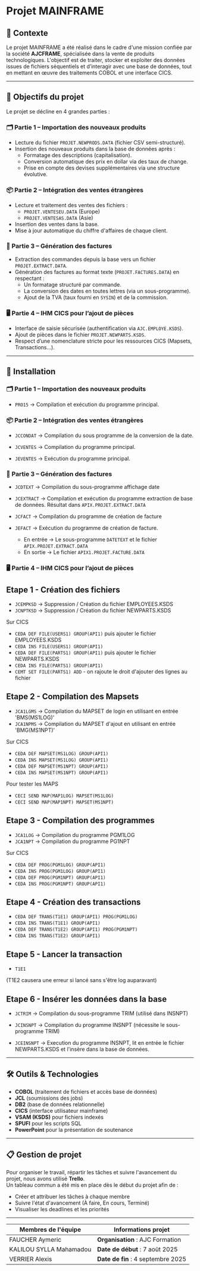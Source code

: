 # Projet MAINFRAME

## 📌 Contexte

Le projet MAINFRAME a été réalisé dans le cadre d'une mission confiée par la société **AJCFRAME**, spécialisée dans la vente de produits technologiques. L'objectif est de traiter, stocker et exploiter des données issues de fichiers séquentiels et d’interagir avec une base de données, tout en mettant en œuvre des traitements COBOL et une interface CICS.

---

## 🧩 Objectifs du projet

Le projet se décline en 4 grandes parties :

### 🗂️ Partie 1 – Importation des nouveaux produits
- Lecture du fichier `PROJET.NEWPRODS.DATA` (fichier CSV semi-structuré).
- Insertion des nouveaux produits dans la base de données après :
  - Formatage des descriptions (capitalisation).
  - Conversion automatique des prix en dollar via des taux de change.
  - Prise en compte des devises supplémentaires via une structure évolutive.

### 📦 Partie 2 – Intégration des ventes étrangères
- Lecture et traitement des ventes des fichiers :
  - `PROJET.VENTESEU.DATA` (Europe)
  - `PROJET.VENTESAS.DATA` (Asie)
- Insertion des ventes dans la base.
- Mise à jour automatique du chiffre d'affaires de chaque client.

### 🧾 Partie 3 – Génération des factures
- Extraction des commandes depuis la base vers un fichier `PROJET.EXTRACT.DATA`.
- Génération des factures au format texte (`PROJET.FACTURES.DATA`) en respectant :
  - Un formatage structuré par commande.
  - La conversion des dates en toutes lettres (via un sous-programme).
  - Ajout de la TVA (taux fourni en `SYSIN`) et de la commission.

### 🖥️ Partie 4 – IHM CICS pour l’ajout de pièces
- Interface de saisie sécurisée (authentification via `AJC.EMPLOYE.KSDS`).
- Ajout de pièces dans le fichier `PROJET.NEWPARTS.KSDS`.
- Respect d’une nomenclature stricte pour les ressources CICS (Mapsets, Transactions...).

---

## 🔧 Installation

### 🗂️ Partie 1 – Importation des nouveaux produits

- `PRO15` → Compilation et exécution du programme principal.

### 📦 Partie 2 – Intégration des ventes étrangères

- `JCCONDAT` → Compilation du sous programme de la conversion de la date.

- `JCVENTES` → Compilation du programme principal.

- `JEVENTES` → Exécution du programme principal.

### 🧾 Partie 3 – Génération des factures

- `JCDTEXT` → Compilation du sous-programme affichage date
- `JCEXTRACT` → Compilation et exécution du programme extraction de base de données. Résultat dans `APIX.PROJET.EXTRACT.DATA`

- `JCFACT` → Compilation du programme de création de facture

- `JEFACT` → Exécution du programme de création de facture.
  - En entrée → Le sous-programme `DATETEXT` et le fichier `APIX.PROJET.EXTRACT.DATA`
  - En sortie → Le fichier `APIX1.PROJET.FACTURE.DATA`

### 🖥️ Partie 4 – IHM CICS pour l’ajout de pièces

## Etape 1 - Création des fichiers

 - `JCEMPKSD` → Suppression / Création du fichier EMPLOYEES.KSDS
 - `JCNPTKSD` → Suppression / Création du fichier NEWPARTS.KSDS

 Sur CICS
 
 - `CEDA DEF FILE(USERS1) GROUP(API1)` puis ajouter le fichier EMPLOYEES.KSDS
 - `CEDA INS FILE(USERS1) GROUP(API1)`
 - `CEDA DEF FILE(PARTS1) GROUP(API1)` puis ajouter le fichier NEWPARTS.KSDS
 - `CEDA INS FILE(PARTS1) GROUP(API1)`
 - `CEMT SET FILE(PARTS1) ADD` - on rajoute le droit d'ajouter des lignes au fichier

## Etape 2 - Compilation des Mapsets

 - `JCA1LGMS` → Compilation du MAPSET de login en utilisant en entrée 'BMS(MS1LOG)'
 - `JCA1NPMS` → Compilation du MAPSET d'ajout en utilisant en entrée 'BMG(MS1NPT)'

 Sur CICS

 - `CEDA DEF MAPSET(MS1LOG) GROUP(API1)`
 - `CEDA INS MAPSET(MS1LOG) GROUP(API1)`
 - `CEDA DEF MAPSET(MS1NPT) GROUP(API1)`
 - `CEDA INS MAPSET(MS1NPT) GROUP(API1)`

 Pour tester les MAPS

 - `CECI SEND MAP(MAP1LOG) MAPSET(MS1LOG)`
 - `CECI SEND MAP(MAP1NPT) MAPSET(MS1NPT)`

## Etape 3 - Compilation des programmes

 - `JCA1LOG` → Compilation du programme PGM1LOG
 - `JCA1NPT` → Compilation du programme PG1NPT

Sur CICS

 - `CEDA DEF PROG(PGM1LOG) GROUP(API1)`
 - `CEDA INS PROG(PGM1LOG) GROUP(API1)`
 - `CEDA DEF PROG(PGM1NPT) GROUP(API1)`
 - `CEDA INS PROG(PGM1NPT) GROUP(API1)`

## Etape 4 - Création des transactions

 - `CEDA DEF TRANS(T1E1) GROUP(API1) PROG(PGM1LOG)`
 - `CEDA INS TRANS(T1E1) GROUP(API1)`
 - `CEDA DEF TRANS(T1E2) GROUP(API1) PROG(PGM1NPT)`
 - `CEDA INS TRANS(T1E2) GROUP(API1)`

## Etape 5 - Lancer la transaction

 - `T1E1`

 (T1E2 causera une erreur si lancé sans s'être log auparavant)

## Etape 6 - Insérer les données dans la base

  - `JCTRIM` → Compilation du sous-programme TRIM (utilisé dans INSNPT)
  - `JCINSNPT` → Compilation du programme INSNPT (nécessite le sous-programme TRIM)

  - `JCEINSNPT` → Execution du programme INSNPT, lit en entrée le fichier NEWPARTS.KSDS et l'insère dans la base de données.

---

## 🛠️ Outils & Technologies

- **COBOL** (traitement de fichiers et accès base de données)
- **JCL** (soumissions des jobs)
- **DB2** (base de données relationnelle)
- **CICS** (interface utilisateur mainframe)
- **VSAM (KSDS)** pour fichiers indexés
- **SPUFI** pour les scripts SQL
- **PowerPoint** pour la présentation de soutenance

---

## 📋 Gestion de projet

Pour organiser le travail, répartir les tâches et suivre l'avancement du projet, nous avons utilisé **Trello**.  
Un tableau commun a été mis en place dès le début du projet afin de :

- Créer et attribuer les tâches à chaque membre
- Suivre l'état d'avancement (À faire, En cours, Terminé)
- Visualiser les deadlines et les priorités

---

| Membres de l'équipe         | Informations projet          |
|----------------------------|------------------------------|
| FAUCHER Aymeric            | **Organisation** : AJC Formation |
| KALILOU SYLLA Mahamadou   | **Date de début** : 7 août 2025 |
| VERRIER Alexis             | **Date de fin** : 4 septembre 2025 |

